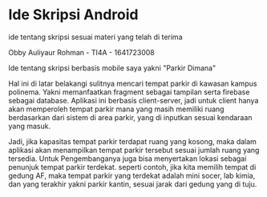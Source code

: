 # Ide Skripsi Android
ide tentang skripsi sesuai materi yang telah di terima

Obby Auliyaur Rohman - TI4A - 1641723008

Ide tentang skripsi berbasis mobile saya yakni "Parkir Dimana"

Hal ini di latar belakangi sulitnya mencari tempat parkir di kawasan kampus polinema. Yakni memanfaatkan fragment sebagai tampilan serta firebase sebagai database. Aplikasi ini berbasis client-server, jadi untuk client hanya akan memperoleh tempat parkir mana yang masih memiliki ruang berdasarkan dari sistem di area parkir, yang di inputkan sesuai kendaraan yang masuk.

Jadi, jika kapasitas tempat parkir terdapat ruang yang kosong, maka dalam aplikasi akan menampilkan tempat parkir tersebut sesuai jumlah ruang yang tersedia. Untuk Pengembanganya juga bisa menyertakan lokasi sebagai penunjuk tempat parkir terdekat. seperti contoh, jika kita memilih tempat di gedung AF, maka tempat parkir yang terdekat adalah mini socer, lab kimia, dan yang terakhir yakni parkir kantin, sesuai jarak dari gedung yang di tuju.

